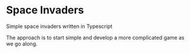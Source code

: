 # Space Invaders
Simple space invaders written in Typescript

The approach is to start simple and develop a more complicated game as we go along.

